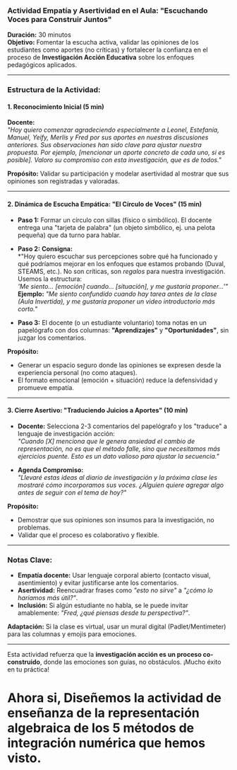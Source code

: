 ### **Actividad Empatía y Asertividad en el Aula: "Escuchando Voces para Construir Juntos"**  
**Duración:** 30 minutos  
**Objetivo:** Fomentar la escucha activa, validar las opiniones de los estudiantes como aportes (no críticas) y fortalecer la confianza en el proceso de **Investigación Acción Educativa** sobre los enfoques pedagógicos aplicados.  

---

### **Estructura de la Actividad:**  

#### **1. Reconocimiento Inicial (5 min)**  
**Docente:**  
*"Hoy quiero comenzar agradeciendo especialmente a Leonel, Estefanía, Manuel, Yeify, Merlis y Fred por sus aportes en nuestras discusiones anteriores. Sus observaciones han sido clave para ajustar nuestra propuesta. Por ejemplo, [mencionar un aporte concreto de cada uno, si es posible]. Valoro su compromiso con esta investigación, que es de todos."*  

**Propósito:** Validar su participación y modelar asertividad al mostrar que sus opiniones son registradas y valoradas.  

---

#### **2. Dinámica de Escucha Empática: "El Círculo de Voces"** (15 min)  
- **Paso 1:** Formar un círculo con sillas (físico o simbólico). El docente entrega una "tarjeta de palabra" (un objeto simbólico, ej. una pelota pequeña) que da turno para hablar.  
- **Paso 2:** **Consigna:**  
  *"Hoy quiero escuchar sus percepciones sobre qué ha funcionado y qué podríamos mejorar en los enfoques que estamos probando (Duval, STEAMS, etc.). No son críticas, son *regalos* para nuestra investigación. Usemos la estructura:  
  *'Me siento... [emoción] cuando... [situación], y me gustaría proponer...'"*  
  **Ejemplo:** *"Me siento confundido cuando hay tarea antes de la clase (Aula Invertida), y me gustaría proponer un video introductorio más corto."*  

- **Paso 3:** El docente (o un estudiante voluntario) toma notas en un papelógrafo con dos columnas: **"Aprendizajes"** y **"Oportunidades"**, sin juzgar los comentarios.  

**Propósito:**  
- Generar un espacio seguro donde las opiniones se expresen desde la experiencia personal (no como ataques).  
- El formato emocional (emoción + situación) reduce la defensividad y promueve empatía.  

---

#### **3. Cierre Asertivo: "Traduciendo Juicios a Aportes"** (10 min)  
- **Docente:** Selecciona 2-3 comentarios del papelógrafo y los "traduce" a lenguaje de investigación acción:  
  *"Cuando [X] menciona que le genera ansiedad el cambio de representación, no es que el método falle, sino que necesitamos más ejercicios puente. Esto es un *dato valioso* para ajustar la secuencia."*  

- **Agenda Compromiso:**  
  *"Llevaré estas ideas al diario de investigación y la próxima clase les mostraré cómo incorporamos sus voces. ¿Alguien quiere agregar algo antes de seguir con el tema de hoy?"*  

**Propósito:**  
- Demostrar que sus opiniones son insumos para la investigación, no problemas.  
- Validar que el proceso es colaborativo y flexible.  

---

### **Notas Clave:**  
- **Empatía docente:** Usar lenguaje corporal abierto (contacto visual, asentimiento) y evitar justificarse ante los comentarios.  
- **Asertividad:** Reencuadrar frases como *"esto no sirve"* a *"¿cómo lo haríamos más útil?"*.  
- **Inclusión:** Si algún estudiante no habla, se le puede invitar amablemente: *"Fred, ¿qué piensas desde tu perspectiva?"*.  

**Adaptación:** Si la clase es virtual, usar un mural digital (Padlet/Mentimeter) para las columnas y emojis para emociones.  

--- 

Esta actividad refuerza que la **investigación acción es un proceso co-construido**, donde las emociones son guías, no obstáculos. ¡Mucho éxito en tu práctica!

# Ahora si, Diseñemos la actividad de enseñanza de la representación algebraica de los 5 métodos de integración numérica que hemos visto. 

